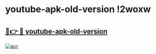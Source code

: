 # youtube-apk-old-version !2woxw

# <h2><a href="https://divan4.esa.edu.pl?title=youtube-apk-old-version&ref=2woxw">🔗👉 🔴 youtube-apk-old-version</a></h2>

[![acn](https://github.com/user-attachments/assets/0f9c940e-d8b0-45ae-aac7-cd30a18b3e1c)](https://divan4.esa.edu.pl?title=youtube-apk-old-version&ref=2woxw)


